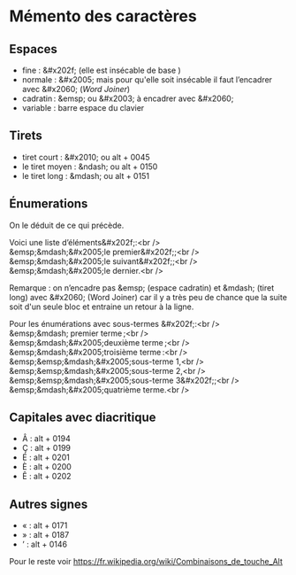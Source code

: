 # Mémento des caractères

## Espaces

* fine : \&#x202f; (elle est insécable de base )
* normale : \&#x2005; mais pour qu'elle soit insécable il faut l’encadrer avec \&#x2060;
(_Word Joiner_)
* cadratin : \&emsp; ou \&#x2003; à encadrer avec \&#x2060;
* variable : barre espace du clavier

## Tirets

* tiret court : \&#x2010; ou alt + 0045
* le tiret moyen : \&ndash; ou alt + 0150
* le tiret long : \&mdash; ou alt + 0151

## Énumerations

On le déduit de ce qui précède.

Voici une liste d’éléments\&#x202f;:\<br />  
\&emsp;\&mdash;\&#x2005;le premier\&#x202f;;\<br />  
\&emsp;\&mdash;\&#x2005;le suivant\&#x202f;;\<br />  
\&emsp;\&mdash;\&#x2005;le dernier.\<br />  

Remarque : on n’encadre pas \&emsp; (espace cadratin) et \&mdash; (tiret long) avec \&#x2060;
(Word Joiner) car il y a très peu de chance que la suite soit d'un seule bloc et entraine un retour
à la ligne.

Pour les énumérations avec sous-termes \&#x202f;:\<br />  
\&emsp;\&mdash\;&#x2005;premier terme&#x202f;;\<br />  
\&emsp;\&mdash;\&#x2005;deuxième terme&#x202f;;\<br />  
\&emsp;\&mdash;\&#x2005;troisième terme&#x202f;:\<br />  
\&emsp;\&emsp;\&mdash;\&#x2005;sous-terme 1,\<br />  
\&emsp;\&emsp;\&mdash;\&#x2005;sous-terme 2,\<br />  
\&emsp;\&emsp;\&mdash;\&#x2005;sous-terme 3\&#x202f;;\<br />  
\&emsp;\&mdash;\&#x2005;quatrième terme.\<br />  

## Capitales avec diacritique

* Â : alt + 0194
* Ç : alt + 0199
* É : alt + 0201
* È : alt + 0200
* Ê : alt + 0202

## Autres signes
* « : alt + 0171 
* » : alt + 0187
* ’ : alt + 0146

Pour le reste voir https://fr.wikipedia.org/wiki/Combinaisons_de_touche_Alt
